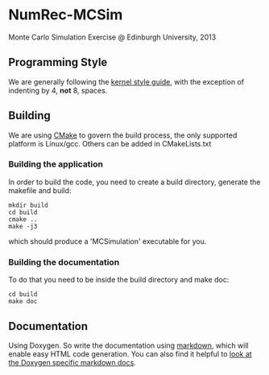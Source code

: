 NumRec-MCSim
============

Monte Carlo Simulation Exercise @ Edinburgh University, 2013

## Programming Style

We are generally following the [kernel style guide](https://www.kernel.org/doc/Documentation/CodingStyle), with the exception of indenting by 4, **not** 8, spaces.

## Building

We are using [CMake](http://www.cmake.org/) to govern the build process, the only supported platform is Linux/gcc. Others can be added in CMakeLists.txt
### Building the application

In order to build the code, you need to create a build directory, generate the makefile and build:

    mkdir build
    cd build
    cmake ..
    make -j3

which should produce a 'MCSimulation' executable for you.

### Building the documentation

To do that you need to be inside the build directory and make doc:

    cd build
    make doc


## Documentation

Using Doxygen. So write the documentation using [markdown](http://daringfireball.net/projects/markdown/syntax), which will enable easy HTML code generation. You can also find it helpful to [look at the Doxygen specific markdown docs](http://www.stack.nl/~dimitri/doxygen/manual/markdown.html).




